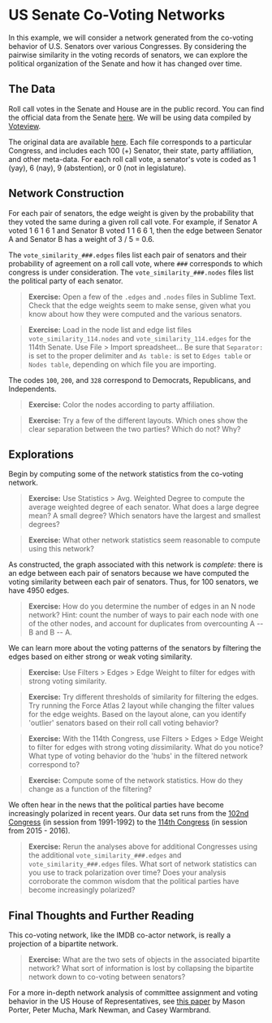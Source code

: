 # US Senate Co-Voting Networks

In this example, we will consider a network generated from the co-voting behavior of U.S. Senators over various Congresses. By considering the pairwise similarity in the voting records of senators, we can explore the political organization of the Senate and how it has changed over time.

## The Data

Roll call votes in the Senate and House are in the public record. You can find the official data from the Senate [here](https://www.senate.gov/reference/common/faq/how_to_votes.htm). We will be using data compiled by [Voteview](https://voteview.com/).

The original data are available [here](https://voteview.com/data). Each file corresponds to a particular Congress, and includes each 100 (+) Senator, their state, party affiliation, and other meta-data. For each roll call vote, a senator's vote is coded as 1 (yay), 6 (nay), 9 (abstention), or 0 (not in legislature).

## Network Construction

For each pair of senators, the edge weight is given by the probability that they voted the same during a given roll call vote. For example, if Senator A voted 1 6 1 6 1 and Senator B voted 1 1 6 6 1, then the edge between Senator A and Senator B has a weight of 3 / 5 = 0.6. 

The ``vote_similarity_###.edges`` files list each pair of senators and their probability of agreement on a roll call vote, where ``###`` corresponds to which congress is under consideration. The ``vote_similarity_###.nodes`` files list the political party of each senator.

> **Exercise:** Open a few of the ``.edges`` and ``.nodes`` files in Sublime Text. Check that the edge weights seem to make sense, given what you know about how they were computed and the various senators.

> **Exercise:** Load in the node list and edge list files ``vote_similarity_114.nodes`` and ``vote_similarity_114.edges`` for the 114th Senate. Use File > Import spreadsheet... Be sure that ``Separator:`` is set to the proper delimiter and ``As table:`` is set to ``Edges table`` or ``Nodes table``, depending on which file you are importing.

The codes ``100``, ``200``, and ``328`` correspond to Democrats, Republicans, and Independents.

> **Exercise:** Color the nodes according to party affiliation. 

> **Exercise:** Try a few of the different layouts. Which ones show the clear separation between the two parties? Which do not? Why?

## Explorations

Begin by computing some of the network statistics from the co-voting network.

> **Exercise:** Use Statistics > Avg. Weighted Degree to compute the average weighted degree of each senator. What does a large degree mean? A small degree? Which senators have the largest and smallest degrees?

> **Exercise:** What other network statistics seem reasonable to compute using this network?

As constructed, the graph associated with this network is *complete*: there is an edge between each pair of senators because we have computed the voting similarity between each pair of senators. Thus, for 100 senators, we have 4950 edges. 

> **Exercise:** How do you determine the number of edges in an N node network? Hint: count the number of ways to pair each node with one of the other nodes, and account for duplicates from overcounting A -- B and B -- A.

We can learn more about the voting patterns of the senators by filtering the edges based on either strong or weak voting similarity.

> **Exercise:** Use Filters > Edges > Edge Weight to filter for edges with strong voting similarity. 

> **Exercise:** Try different thresholds of similarity for filtering the edges. Try running the Force Atlas 2 layout while changing the filter values for the edge weights. Based on the layout alone, can you identify 'outlier' senators based on their roll call voting behavior?

> **Exercise:** With the 114th Congress, use Filters > Edges > Edge Weight to filter for edges with strong voting *dis*similarity. What do you notice? What type of voting behavior do the 'hubs' in the filtered network correspond to?

> **Exercise:** Compute some of the network statistics. How do they change as a function of the filtering?

We often hear in the news that the political parties have become increasingly polarized in recent years. Our data set runs from the [102nd Congress](https://en.wikipedia.org/wiki/102nd_United_States_Congress) (in session from 1991-1992) to the [114th Congress](https://en.wikipedia.org/wiki/114th_United_States_Congress) (in session from 2015 - 2016).

> **Exercise:** Rerun the analyses above for additional Congresses using the additional ``vote_similarity_###.edges`` and ``vote_similarity_###.edges`` files. What sort of network statistics can you use to track polarization over time? Does your analysis corroborate the common wisdom that the political parties have become increasingly polarized? 

## Final Thoughts and Further Reading

This co-voting network, like the IMDB co-actor network, is really a projection of a bipartite network.

> **Exercise:** What are the two sets of objects in the associated bipartite network? What sort of information is lost by collapsing the bipartite network down to co-voting between senators?

For a more in-depth network analysis of committee assignment and voting behavior in the US House of Representatives, see [this paper](http://www.pnas.org/content/102/20/7057.full) by Mason Porter, Peter Mucha, Mark Newman, and Casey Warmbrand.